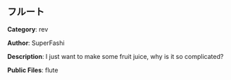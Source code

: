 ## フルート

**Category**: rev

**Author**: SuperFashi

**Description**: I just want to make some fruit juice, why is it so complicated?

**Public Files**: flute
